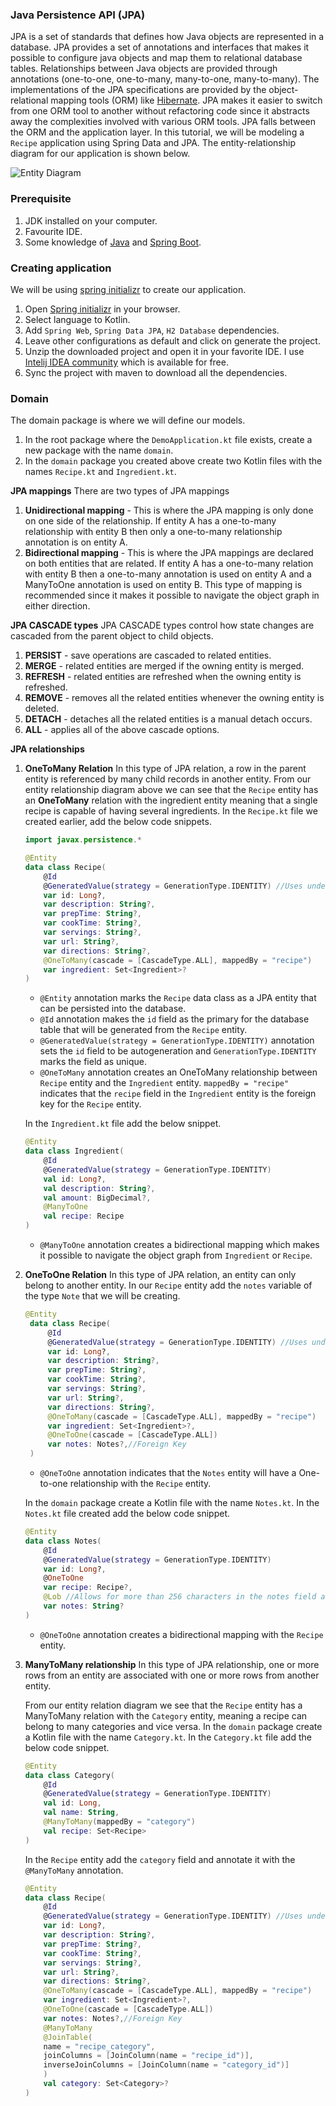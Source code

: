 ### Java Persistence API (JPA)
JPA is a set of standards that defines how Java objects are represented in a database. JPA provides a set of annotations and interfaces that makes it possible to configure java objects and map them to relational database tables. Relationships between Java objects are provided through annotations (one-to-one, one-to-many, many-to-one, many-to-many). The implementations of the JPA specifications are provided by the object-relational mapping tools (ORM) like [Hibernate](https://hibernate.org/).
JPA makes it easier to switch from one ORM tool to another without refactoring code since it abstracts away the complexities involved with various ORM tools. JPA falls between the ORM and the application layer.
In this tutorial, we will be modeling a `Recipe` application using Spring Data and JPA. The entity-relationship diagram for our application is shown below.

![Entity Diagram](relationship.png)
### Prerequisite
1. JDK installed on your computer.
2. Favourite IDE.
3. Some knowledge of [Java](https://www.javatpoint.com/java-tutorial) and [Spring Boot](https://spring.io/projects/spring-boot).

### Creating application
We will be using [spring initializr](https://start.spring.io/) to create our application.
1. Open [Spring initializr](https://start.spring.io/) in your browser.
2. Select language to Kotlin.
3. Add `Spring Web`, `Spring Data JPA`, `H2 Database` dependencies.
4. Leave other configurations as default and click on generate the project.
5. Unzip the downloaded project and open it in your favorite IDE. I use [Intelij IDEA community](https://www.jetbrains.com/idea/download/#section=linux) which is available for free.
6. Sync the project with maven to download all the dependencies.

### Domain
The domain package is where we will define our models.
1. In the root package where the `DemoApplication.kt` file exists, create a new package with the name `domain`.
2. In the `domain` package you created above create two Kotlin files with the names `Recipe.kt` and `Ingredient.kt`.

**JPA mappings**
There are two types of JPA mappings
1. **Unidirectional mapping** - This is where the JPA mapping is only done on one side of the relationship. If entity A has a one-to-many relationship with entity B then only a one-to-many relationship annotation is on entity A.
2. **Bidirectional mapping** - This is where the JPA mappings are declared on both entities that are related. If entity A has a one-to-many relation with entity B then a one-to-many annotation is used on entity A and a ManyToOne annotation is used on entity B. This type of mapping is recommended since it makes it possible to navigate the object graph in either direction.

**JPA CASCADE types**
JPA CASCADE types control how state changes are cascaded from the parent object to child objects.
1. **PERSIST**  - save operations are cascaded to related entities.
2. **MERGE** - related entities are merged if the owning entity is merged.
3. **REFRESH** - related entities are refreshed when the owning entity is refreshed.
4. **REMOVE** - removes all the related entities whenever the owning entity is deleted.
5. **DETACH** - detaches all the related entities is a manual detach occurs.
6. **ALL** - applies all of the above cascade options.

**JPA relationships**
1. **OneToMany Relation**
   In this type of JPA relation, a row in the parent entity is referenced by many child records in another entity. From our entity relationship diagram above we can see that the `Recipe` entity has an **OneToMany** relation with the ingredient entity meaning that a single recipe is capable of having several ingredients.
    In the `Recipe.kt` file we created earlier, add the below code snippets.
    ```kotlin
    import javax.persistence.*

    @Entity
    data class Recipe(
        @Id
        @GeneratedValue(strategy = GenerationType.IDENTITY) //Uses underlying persistence framework to generate an Id
        var id: Long?,
        var description: String?,
        var prepTime: String?,
        var cookTime: String?,
        var servings: String?,
        var url: String?,
        var directions: String?,
        @OneToMany(cascade = [CascadeType.ALL], mappedBy = "recipe")
        var ingredient: Set<Ingredient>?
    )
    ```
   - `@Entity` annotation marks the `Recipe` data class as a JPA entity that can be persisted into the database.
   - `@Id` annotation makes the `id` field as the primary for the database table that will be generated from the `Recipe` entity.
   - `@GeneratedValue(strategy = GenerationType.IDENTITY)` annotation sets the `id` field to be autogeneration and `GenerationType.IDENTITY` marks the field as unique.
   - `@OneToMany` annotation creates an OneToMany relationship between `Recipe` entity and the `Ingredient` entity. `mappedBy = "recipe"` indicates that the `recipe` field in the `Ingredient` entity is the foreign key for the `Recipe` entity.
  
    In the `Ingredient.kt` file add the below snippet.
    ```kotlin
    @Entity
    data class Ingredient(
        @Id
        @GeneratedValue(strategy = GenerationType.IDENTITY)
        val id: Long?,
        val description: String?,
        val amount: BigDecimal?,
        @ManyToOne
        val recipe: Recipe
    )
    ```
   - `@ManyToOne` annotation creates a bidirectional mapping which makes it possible to navigate the object graph from `Ingredient` or `Recipe`.

2. **OneToOne Relation**
   In this type of JPA relation, an entity can only belong to another entity.
   In our `Recipe` entity add the `notes` variable of the type `Note` that we will be creating. 
   ```kotlin
   @Entity
    data class Recipe(
        @Id
        @GeneratedValue(strategy = GenerationType.IDENTITY) //Uses underlying   persistence framework to generate an Id
        var id: Long?,
        var description: String?,
        var prepTime: String?,
        var cookTime: String?,
        var servings: String?,
        var url: String?,
        var directions: String?,
        @OneToMany(cascade = [CascadeType.ALL], mappedBy = "recipe")
        var ingredient: Set<Ingredient>?,
        @OneToOne(cascade = [CascadeType.ALL])
        var notes: Notes?,//Foreign Key
    )
    ```
    - `@OneToOne` annotation indicates that the `Notes` entity will have a One-to-one relationship with the `Recipe` entity.

    In the `domain` package create a Kotlin file with the name `Notes.kt`. In the `Notes.kt` file created add the below code snippet.
    ```kotlin
    @Entity
    data class Notes(
        @Id
        @GeneratedValue(strategy = GenerationType.IDENTITY)
        var id: Long?,
        @OneToOne
        var recipe: Recipe?,
        @Lob //Allows for more than 256 characters in the notes field as hibernate always limits the String field to 256 characters.
        var notes: String?
    )
    ```
    - `@OneToOne` annotation creates a bidirectional mapping with the `Recipe` entity.


3. **ManyToMany relationship**
    In this type of JPA relationship, one or more rows from an entity are associated with one or more rows from another entity.

    From our entity relation diagram we see that the `Recipe` entity has a ManyToMany relation with the `Category` entity, meaning a recipe can belong to many categories and vice versa.
    In the `domain` package create a Kotlin file with the name `Category.kt`. In the `Category.kt` file add the below code snippet.
    ```kotlin
    @Entity
    data class Category(
        @Id
        @GeneratedValue(strategy = GenerationType.IDENTITY)
        val id: Long,
        val name: String,
        @ManyToMany(mappedBy = "category")
        val recipe: Set<Recipe>
    )
    ```

    In the `Recipe` entity add the `category` field and annotate it with the `@ManyToMany` annotation.
    ```kotlin
   @Entity
    data class Recipe(
        @Id
        @GeneratedValue(strategy = GenerationType.IDENTITY) //Uses underlying   persistence framework to generate an Id
        var id: Long?,
        var description: String?,
        var prepTime: String?,
        var cookTime: String?,
        var servings: String?,
        var url: String?,
        var directions: String?,
        @OneToMany(cascade = [CascadeType.ALL], mappedBy = "recipe")
        var ingredient: Set<Ingredient>?,
        @OneToOne(cascade = [CascadeType.ALL])
        var notes: Notes?,//Foreign Key
        @ManyToMany
        @JoinTable(
        name = "recipe_category",
        joinColumns = [JoinColumn(name = "recipe_id")],
        inverseJoinColumns = [JoinColumn(name = "category_id")]
        )   
        val category: Set<Category>?
    )
    ```
    